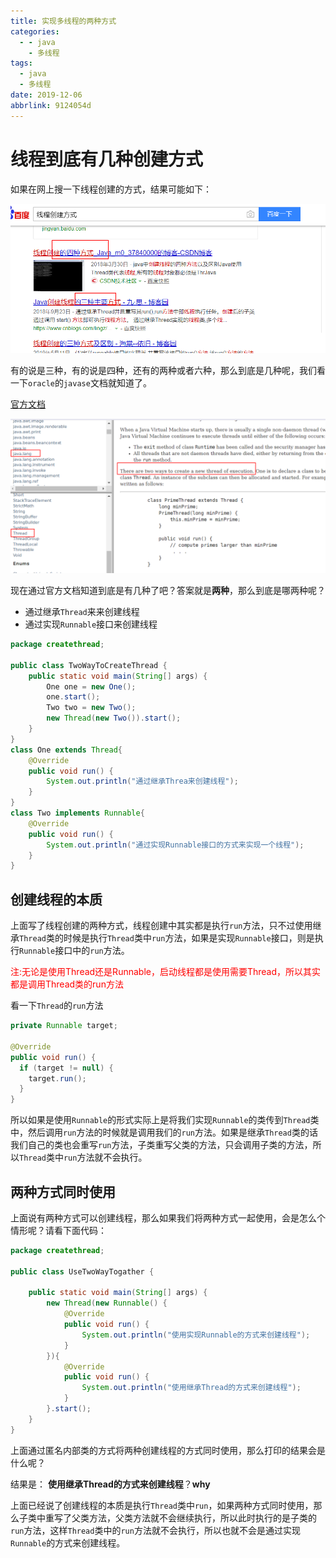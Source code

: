 ```yaml
---
title: 实现多线程的两种方式
categories:
  - - java
    - 多线程
tags:
  - java
  - 多线程
date: 2019-12-06
abbrlink: 9124054d
---
```


# 线程到底有几种创建方式

如果在网上搜一下线程创建的方式，结果可能如下：

![image-20200501204634470](./实现多线程的两种方式/image-20200501204634470.png)

<!--more-->

有的说是三种，有的说是四种，还有的两种或者六种，那么到底是几种呢，我们看一下`oracle`的`javase`文档就知道了。

[官方文档](https://docs.oracle.com/javase/8/docs/api/index.html)

![image-20200501204851978](./实现多线程的两种方式/image-20200501204851978.png)

现在通过官方文档知道到底是有几种了吧？答案就是**两种**，那么到底是哪两种呢？

* 通过继承`Thread`来来创建线程
* 通过实现`Runnable`接口来创建线程

```java
package createthread;

public class TwoWayToCreateThread {
    public static void main(String[] args) {
        One one = new One();
        one.start();
        Two two = new Two();
        new Thread(new Two()).start();
    }
}
class One extends Thread{
    @Override
    public void run() {
        System.out.println("通过继承Threa来创建线程");
    }
}
class Two implements Runnable{
    @Override
    public void run() {
        System.out.println("通过实现Runnable接口的方式来实现一个线程");
    }
}
```

## 创建线程的本质

上面写了线程创建的两种方式，线程创建中其实都是执行`run`方法，只不过使用继承`Thread`类的时候是执行`Thread`类中`run`方法，如果是实现`Runnable`接口，则是执行`Runnable`接口中的`run`方法。

<font color="red">注:无论是使用Thread还是Runnable，启动线程都是使用需要Thread，所以其实都是调用Thread类的run方法</font>

看一下`Thread`的`run`方法

```java
private Runnable target;

@Override
public void run() {
  if (target != null) {
    target.run();
  }
}
```

所以如果是使用`Runnable`的形式实际上是将我们实现`Runnable`的类传到`Thread`类中，然后调用`run`方法的时候就是调用我们的`run`方法。如果是继承`Thread`类的话我们自己的类也会重写`run`方法，子类重写父类的方法，只会调用子类的方法，所以`Thread`类中`run`方法就不会执行。



## 两种方式同时使用

上面说有两种方式可以创建线程，那么如果我们将两种方式一起使用，会是怎么个情形呢？请看下面代码：

```java
package createthread;

public class UseTwoWayTogather {

    public static void main(String[] args) {
        new Thread(new Runnable() {
            @Override
            public void run() {
                System.out.println("使用实现Runnable的方式来创建线程");
            }
        }){
            @Override
            public void run() {
                System.out.println("使用继承Thread的方式来创建线程");
            }
        }.start();
    }
}
```

上面通过匿名内部类的方式将两种创建线程的方式同时使用，那么打印的结果会是什么呢？

结果是： **使用继承Thread的方式来创建线程**？**why**

上面已经说了创建线程的本质是执行`Thread`类中`run`，如果两种方式同时使用，那么子类中重写了父类方法，父类方法就不会继续执行，所以此时执行的是子类的`run`方法，这样`Thread`类中的`run`方法就不会执行，所以也就不会是通过实现`Runnable`的方式来创建线程。



